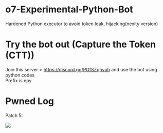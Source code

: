 # o7-Experimental-Python-Bot
Hardened Python executor to avoid token leak, hijacking(nexity version)

# Try the bot out (Capture the Token (CTT))
Join this server > https://discord.gg/PGfSZqhvuh and use the bot using python codes\
Prefix is epy

# Pwned Log

Patch 5:

![](https://media.discordapp.net/attachments/840041811384860707/850296652177866793/unknown.png)
